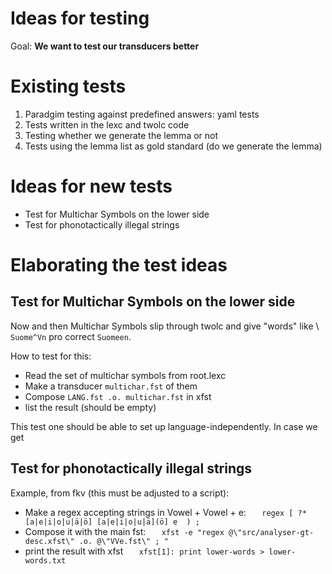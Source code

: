 # Ideas for testing

Goal: **We want to test our transducers better**

# Existing tests

1. Paradgim testing against predefined answers: yaml tests
1. Tests written in the lexc and twolc code
1. Testing whether we generate the lemma or not
1. Tests using the lemma list as gold standard (do we generate the lemma)

# Ideas for new tests

- Test for Multichar Symbols on the lower side
- Test for phonotactically illegal strings

# Elaborating the test ideas

## Test for Multichar Symbols on the lower side

Now and then Multichar Symbols slip through twolc and give "words" like \\
`Suome^Vn` pro correct `Suomeen`.

How to test for this:

- Read the set of multichar symbols from root.lexc
- Make a transducer `multichar.fst` of them
- Compose `LANG.fst .o. multichar.fst` in xfst
- list the result (should be empty)

This test one should be able to set up language-independently.
In case we get

## Test for phonotactically illegal strings

Example, from fkv (this must be adjusted to a script):

- Make a regex accepting strings in Vowel + Vowel + e:
  `   regex [ ?* [a|e|i|o|u|ä|ö] [a|e|i|o|u|ä](ö] e  ) ;`
- Compose it with the main fst:
  `   xfst -e "regex @\"src/analyser-gt-desc.xfst\" .o. @\"VVe.fst\" ; "`
- print the result with xfst
  `   xfst[1]: print lower-words > lower-words.txt`
